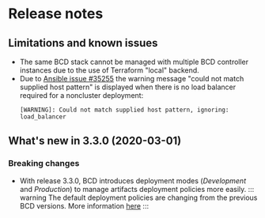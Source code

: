 # Release notes

## Limitations and known issues

* The same BCD stack cannot be managed with multiple BCD controller instances due to the use of Terraform "local" backend.
* Due to [Ansible issue #35255](https://github.com/ansible/ansible/issues/35255) the warning message "could not match supplied host pattern" is displayed when there is no load balancer required for a noncluster deployment:
  ```
  [WARNING]: Could not match supplied host pattern, ignoring: load_balancer
  ```


## What's new in 3.3.0 (2020-03-01)

### Breaking changes

* With release 3.3.0, BCD introduces deployment modes (_Development_ and _Production_) to manage artifacts deployment policies more easily.
::: warning
The default deployment policies are changing from the previous BCD versions. More information [here](upgrade_bcd.md)
:::
